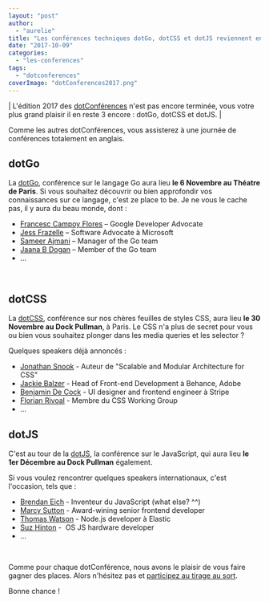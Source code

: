 ```yaml
---
layout: "post"
author: 
  - "aurelie"
title: "Les conférences techniques dotGo, dotCSS et dotJS reviennent en 2017 !"
date: "2017-10-09"
categories: 
  - "les-conferences"
tags: 
  - "dotconferences"
coverImage: "dotConferences2017.png"
---
```


| L'édition 2017 des [dotConférences](https://www.dotconferences.com/) n'est pas encore terminée, vous votre plus grand plaisir il en reste 3 encore : dotGo, dotCSS et dotJS. |

Comme les autres dotConférences, vous assisterez à une journée de conférences totalement en anglais.

## dotGo

La [dotGo](https://www.dotgo.eu/), conférence sur le langage Go aura lieu **le 6 Novembre au Théatre de Paris**. Si vous souhaitez découvrir ou bien approfondir vos connaissances sur ce langage, c'est ze place to be. Je ne vous le cache pas, il y aura du beau monde, dont :

- [Francesc Campoy Flores](https://twitter.com/francesc) – Google Developer Advocate
- [Jess Frazelle](https://twitter.com/jessfraz) – Software Advocate à Microsoft
- [Sameer Ajmani](https://twitter.com/Sajma) – Manager of the Go team
- [Jaana B Dogan](https://twitter.com/rakyll) – Member of the Go team
- …

 

## dotCSS

La [dotCSS](https://www.dotcss.io/), conférence sur nos chères feuilles de styles CSS, aura lieu **le 30 Novembre au Dock Pullman**, à Paris. Le CSS n'a plus de secret pour vous ou bien vous souhaitez plonger dans les media queries et les selector ?

Quelques speakers déjà annoncés :

- [Jonathan Snook](https://twitter.com/snookca) - Auteur de "Scalable and Modular Architecture for CSS"
- [Jackie Balzer](https://twitter.com/jackiebackwards) - Head of Front-end Development à Behance, Adobe
- [Benjamin De Cock](https://twitter.com/bdc) - UI designer and frontend engineer à Stripe
- [Florian Rivoal](https://twitter.com/frivoal) - Membre du CSS Working Group
- ...

## dotJS

C'est au tour de la [dotJS](https://www.dotjs.io/), la conférence sur le JavaScript, qui aura lieu **le 1er Décembre au Dock Pullman** également.

Si vous voulez rencontrer quelques speakers internationaux, c'est l'occasion, tels que :

- [Brendan Eich](https://twitter.com/brendaneich) - Inventeur du JavaScript (what else? ^^)
- [Marcy Sutton](https://twitter.com/marcysutton) - Award-wining senior frontend developer
- [Thomas Watson](https://twitter.com/wa7son) - Node.js developer à Elastic
- [Suz Hinton](https://twitter.com/noopkat) -  OS JS hardware developer
- ...

 

Comme pour chaque dotConférence, nous avons le plaisir de vous faire gagner des places. Alors n'hésitez pas et [participez au tirage au sort](https://docs.google.com/forms/d/e/1FAIpQLSezPzwZaEOUdNoQFNvQ5U0XqbL1fj-5Jz_fAtb36N9UJKdS5w/viewform?usp=sf_link).

Bonne chance !

